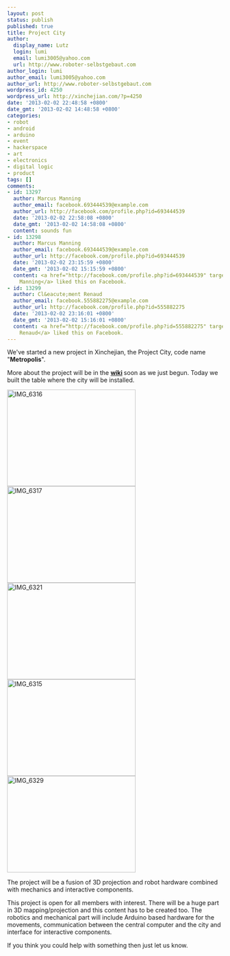```yaml
---
layout: post
status: publish
published: true
title: Project City
author:
  display_name: Lutz
  login: lumi
  email: lumi3005@yahoo.com
  url: http://www.roboter-selbstgebaut.com
author_login: lumi
author_email: lumi3005@yahoo.com
author_url: http://www.roboter-selbstgebaut.com
wordpress_id: 4250
wordpress_url: http://xinchejian.com/?p=4250
date: '2013-02-02 22:48:58 +0800'
date_gmt: '2013-02-02 14:48:58 +0800'
categories:
- robot
- android
- arduino
- event
- hackerspace
- art
- electronics
- digital logic
- product
tags: []
comments:
- id: 13297
  author: Marcus Manning
  author_email: facebook.693444539@example.com
  author_url: http://facebook.com/profile.php?id=693444539
  date: '2013-02-02 22:58:08 +0800'
  date_gmt: '2013-02-02 14:58:08 +0800'
  content: sounds fun
- id: 13298
  author: Marcus Manning
  author_email: facebook.693444539@example.com
  author_url: http://facebook.com/profile.php?id=693444539
  date: '2013-02-02 23:15:59 +0800'
  date_gmt: '2013-02-02 15:15:59 +0800'
  content: <a href="http://facebook.com/profile.php?id=693444539" target="_blank">Marcus
    Manning</a> liked this on Facebook.
- id: 13299
  author: Cl&eacute;ment Renaud
  author_email: facebook.555882275@example.com
  author_url: http://facebook.com/profile.php?id=555882275
  date: '2013-02-02 23:16:01 +0800'
  date_gmt: '2013-02-02 15:16:01 +0800'
  content: <a href="http://facebook.com/profile.php?id=555882275" target="_blank">Cl&eacute;ment
    Renaud</a> liked this on Facebook.
---
```

<p>We've started a new project in Xinchejian, the Project City, code name "<strong>Metropolis</strong>".</p>
<p>More about the project will be in the <strong><a title="Project City - code name Metropolis" href="http://wiki.xinchejian.com/wiki/City_project" target="_blank">wiki</a> </strong>soon as we just begun. Today we built the table where the city will be installed.</p>
<p><a href="http://xinchejian.com/wp-content/uploads/2013/02/IMG_6316.jpg"><img class="alignnone size-medium wp-image-4253" alt="IMG_6316" src="http://xinchejian.com/wp-content/uploads/2013/02/IMG_6316-300x225.jpg" width="300" height="225" /></a> <a href="http://xinchejian.com/wp-content/uploads/2013/02/IMG_6317.jpg"><img class="alignnone size-medium wp-image-4254" alt="IMG_6317" src="http://xinchejian.com/wp-content/uploads/2013/02/IMG_6317-300x225.jpg" width="300" height="225" /></a> <a href="http://xinchejian.com/wp-content/uploads/2013/02/IMG_6321.jpg"><img class="alignnone size-medium wp-image-4255" alt="IMG_6321" src="http://xinchejian.com/wp-content/uploads/2013/02/IMG_6321-300x225.jpg" width="300" height="225" /></a> <a href="http://xinchejian.com/wp-content/uploads/2013/02/IMG_6315.jpg"><img class="alignnone size-medium wp-image-4252" alt="IMG_6315" src="http://xinchejian.com/wp-content/uploads/2013/02/IMG_6315-300x225.jpg" width="300" height="225" /></a> <a href="http://xinchejian.com/wp-content/uploads/2013/02/IMG_6329.jpg"><img class="alignnone size-medium wp-image-4251" alt="IMG_6329" src="http://xinchejian.com/wp-content/uploads/2013/02/IMG_6329-300x225.jpg" width="300" height="225" /></a></p>
<p>The project will be a fusion of 3D projection and robot hardware combined with mechanics and interactive components.</p>
<p>This project is open for all members with interest. There will be a huge part in 3D mapping/projection and this content has to be created too. The robotics and mechanical part will include Arduino based hardware for the movements, communication between the central computer and the city and interface for interactive components.</p>
<p>If you think you could help with something then just let us know.</p>
<p>&nbsp;</p>
